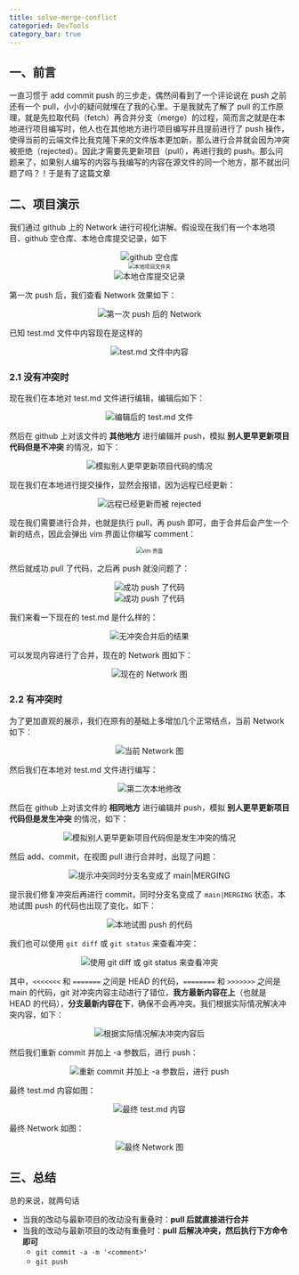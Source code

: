 ```yaml
---
title: solve-merge-conflict
categoried: DevTools
category_bar: true
---
```


## 一、前言

一直习惯于 add commit push 的三步走，偶然间看到了一个评论说在 push 之前还有一个 pull，小小的疑问就埋在了我的心里。于是我就先了解了 pull 的工作原理，就是先拉取代码（fetch）再合并分支（merge）的过程，简而言之就是在本地进行项目编写时，他人也在其他地方进行项目编写并且提前进行了 push 操作，使得当前的云端文件比我克隆下来的文件版本更加新，那么进行合并就会因为冲突被拒绝（rejected）。因此才需要先更新项目（pull），再进行我的 push。那么问题来了，如果别人编写的内容与我编写的内容在源文件的同一个地方，那不就出问题了吗？！于是有了这篇文章

## 二、项目演示

我们通过 github 上的 Network 进行可视化讲解。假设现在我们有一个本地项目、github 空仓库、本地仓库提交记录，如下

<center><img src="https://dwj-oss.oss-cn-nanjing.aliyuncs.com/images/202402270029674.png" alt="github 空仓库" /></center>

<center><img src="https://dwj-oss.oss-cn-nanjing.aliyuncs.com/images/202402270029675.png" alt="本地项目文件夹" style="zoom:67%;" /></center>

<center><img src="https://dwj-oss.oss-cn-nanjing.aliyuncs.com/images/202402270029676.png" alt="本地仓库提交记录" /></center>

第一次 push 后，我们查看 Network 效果如下：

<center><img src="https://dwj-oss.oss-cn-nanjing.aliyuncs.com/images/202402270029677.png" alt="第一次 push 后的 Network" /></center>

已知 test.md 文件中内容现在是这样的

<center><img src="https://dwj-oss.oss-cn-nanjing.aliyuncs.com/images/202402270029678.png" alt=" test.md 文件中内容" /></center>

### 2.1 没有冲突时

现在我们在本地对 test.md 文件进行编辑，编辑后如下：

<center><img src="https://dwj-oss.oss-cn-nanjing.aliyuncs.com/images/202402270029680.png" alt="编辑后的 test.md 文件" /></center>

然后在 github 上对该文件的 **其他地方** 进行编辑并 push，模拟 **别人更早更新项目代码但是不冲突** 的情况，如下：

<center><img src="https://dwj-oss.oss-cn-nanjing.aliyuncs.com/images/202402270029681.png" alt="模拟别人更早更新项目代码的情况" /></center>

现在我们在本地进行提交操作，显然会报错，因为远程已经更新：

<center><img src="https://dwj-oss.oss-cn-nanjing.aliyuncs.com/images/202402270029682.png" alt="远程已经更新而被 rejected" /></center>

现在我们需要进行合并，也就是执行 pull，再 push 即可，由于合并后会产生一个新的结点，因此会弹出 vim 界面让你编写 comment：

<center><img src="https://dwj-oss.oss-cn-nanjing.aliyuncs.com/images/202402270029683.png" alt=" vim 界面" style="zoom:67%;" /></center>

然后就成功 pull 了代码，之后再 push 就没问题了：

<center><img src="https://dwj-oss.oss-cn-nanjing.aliyuncs.com/images/202402270029684.png" alt="成功 push 了代码" /></center>

<center><img src="https://dwj-oss.oss-cn-nanjing.aliyuncs.com/images/202402270029685.png" alt="成功 push 了代码" /></center>

我们来看一下现在的 test.md 是什么样的：

<center><img src="https://dwj-oss.oss-cn-nanjing.aliyuncs.com/images/202402270029686.png" alt="无冲突合并后的结果" /></center>

可以发现内容进行了合并，现在的 Network 图如下：

<center><img src="https://dwj-oss.oss-cn-nanjing.aliyuncs.com/images/202402270029687.png" alt="现在的 Network 图" /></center>

### 2.2 有冲突时

为了更加直观的展示，我们在原有的基础上多增加几个正常结点，当前 Network 如下：

<center><img src="https://dwj-oss.oss-cn-nanjing.aliyuncs.com/images/202402270029688.png" alt="当前 Network 图" /></center>

然后我们在本地对 test.md 文件进行编写：

<center><img src="https://dwj-oss.oss-cn-nanjing.aliyuncs.com/images/202402270029689.png" alt="第二次本地修改" /></center>

然后在 github 上对该文件的 **相同地方** 进行编辑并 push，模拟 **别人更早更新项目代码但是发生冲突** 的情况，如下：

<center><img src="https://dwj-oss.oss-cn-nanjing.aliyuncs.com/images/202402270029690.png" alt="模拟别人更早更新项目代码但是发生冲突的情况" /></center>

然后 add、commit，在视图 pull 进行合并时，出现了问题：

<center><img src="https://dwj-oss.oss-cn-nanjing.aliyuncs.com/images/202402270029691.png" alt="提示冲突同时分支名变成了 main|MERGING" /></center>

提示我们修复冲突后再进行 commit，同时分支名变成了 `main|MERGING` 状态，本地试图 push 的代码也出现了变化，如下：

<center><img src="https://dwj-oss.oss-cn-nanjing.aliyuncs.com/images/202402270029692.png" alt="本地试图 push 的代码" /></center>

我们也可以使用 `git diff` 或 `git status` 来查看冲突：

<center><img src="https://dwj-oss.oss-cn-nanjing.aliyuncs.com/images/202402270029693.png" alt="使用 git diff 或 git status 来查看冲突" /></center>

其中，`<<<<<<<` 和 `=======` 之间是 HEAD 的代码，`========` 和 `>>>>>>>` 之间是 main 的代码，git 对冲突内容主动进行了错位，**我方最新内容在上**（也就是 HEAD 的代码），**分支最新内容在下**，确保不会再冲突。我们根据实际情况解决冲突内容，如下：

<center><img src="https://dwj-oss.oss-cn-nanjing.aliyuncs.com/images/202402270029694.png" alt="根据实际情况解决冲突内容后" /></center>

然后我们重新 commit 并加上 -a 参数后，进行 push：

<center><img src="https://dwj-oss.oss-cn-nanjing.aliyuncs.com/images/202402270029695.png" alt="重新 commit 并加上 -a 参数后，进行 push" /></center>

最终 test.md 内容如图：

<center><img src="https://dwj-oss.oss-cn-nanjing.aliyuncs.com/images/202402270029696.png" alt="最终 test.md 内容" /></center>

最终 Network 如图：

<center><img src="https://dwj-oss.oss-cn-nanjing.aliyuncs.com/images/202402270029697.png" alt="最终 Network 图" /></center>

## 三、总结

总的来说，就两句话

- 当我的改动与最新项目的改动没有重叠时：**pull 后就直接进行合并**
- 当我的改动与最新项目的改动有重叠时：**pull 后解决冲突，然后执行下方命令即可**
    - `git commit -a -m '<comment>'` 
    - `git push` 
